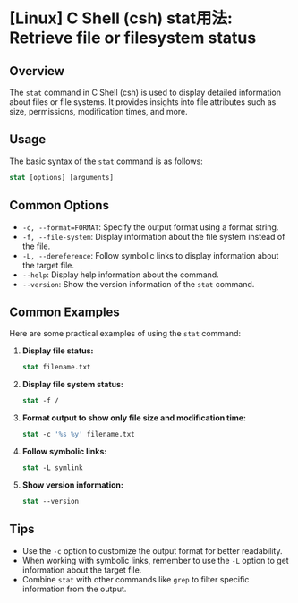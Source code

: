 # [Linux] C Shell (csh) stat用法: Retrieve file or filesystem status

## Overview
The `stat` command in C Shell (csh) is used to display detailed information about files or file systems. It provides insights into file attributes such as size, permissions, modification times, and more.

## Usage
The basic syntax of the `stat` command is as follows:

```csh
stat [options] [arguments]
```

## Common Options
- `-c, --format=FORMAT`: Specify the output format using a format string.
- `-f, --file-system`: Display information about the file system instead of the file.
- `-L, --dereference`: Follow symbolic links to display information about the target file.
- `--help`: Display help information about the command.
- `--version`: Show the version information of the `stat` command.

## Common Examples
Here are some practical examples of using the `stat` command:

1. **Display file status:**
   ```csh
   stat filename.txt
   ```

2. **Display file system status:**
   ```csh
   stat -f /
   ```

3. **Format output to show only file size and modification time:**
   ```csh
   stat -c '%s %y' filename.txt
   ```

4. **Follow symbolic links:**
   ```csh
   stat -L symlink
   ```

5. **Show version information:**
   ```csh
   stat --version
   ```

## Tips
- Use the `-c` option to customize the output format for better readability.
- When working with symbolic links, remember to use the `-L` option to get information about the target file.
- Combine `stat` with other commands like `grep` to filter specific information from the output.